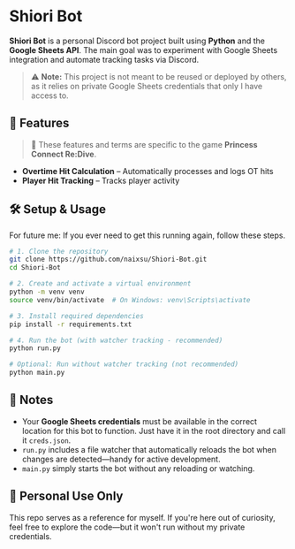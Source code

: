 # Shiori Bot

**Shiori Bot** is a personal Discord bot project built using **Python** and the **Google Sheets API**. The main goal was to experiment with Google Sheets integration and automate tracking tasks via Discord.

> ⚠️ **Note:** This project is not meant to be reused or deployed by others, as it relies on private Google Sheets credentials that only I have access to.

## 🎯 Features

> 📝 These features and terms are specific to the game **Princess Connect Re:Dive**.

- **Overtime Hit Calculation** – Automatically processes and logs OT hits  
- **Player Hit Tracking** – Tracks player activity

## 🛠 Setup & Usage

For future me: If you ever need to get this running again, follow these steps.

```bash
# 1. Clone the repository
git clone https://github.com/naixsu/Shiori-Bot.git
cd Shiori-Bot

# 2. Create and activate a virtual environment
python -m venv venv
source venv/bin/activate  # On Windows: venv\Scripts\activate

# 3. Install required dependencies
pip install -r requirements.txt

# 4. Run the bot (with watcher tracking - recommended)
python run.py

# Optional: Run without watcher tracking (not recommended)
python main.py
```

## 📁 Notes

- Your **Google Sheets credentials** must be available in the correct location for this bot to function. Just have it in the root directory and call it `creds.json`.
- `run.py` includes a file watcher that automatically reloads the bot when changes are detected—handy for active development.
- `main.py` simply starts the bot without any reloading or watching.

## 🧪 Personal Use Only

This repo serves as a reference for myself. If you're here out of curiosity, feel free to explore the code—but it won't run without my private credentials.
